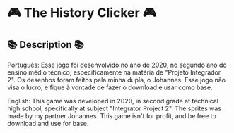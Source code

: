 # 	:video_game: The History Clicker 	:video_game:

## :books: Description :books:

Português: Esse jogo foi desenvolvido no ano de 2020, no segundo ano do ensino médio técnico, especificamente na matéria de "Projeto Integrador 2". Os desenhos foram feitos pela minha dupla, o Johannes. Esse jogo não visa o lucro, e fique à vontade de fazer o download e usar como base.

English: This game was developed in 2020, in second grade at technical high school, specifically at subject "Integrator Project 2". The sprites was made by my partner Johannes. This game isn't for profit, and be free to download and use for base.
